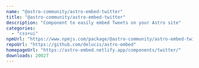 ```yaml
---
name: "@astro-community/astro-embed-twitter"
title: "@astro-community/astro-embed-twitter"
description: "Component to easily embed Tweets on your Astro site"
categories:
  - "css+ui"
npmUrl: "https://www.npmjs.com/package/@astro-community/astro-embed-twitter"
repoUrl: "https://github.com/delucis/astro-embed"
homepageUrl: "https://astro-embed.netlify.app/components/twitter/"
downloads: 20027
---
```

